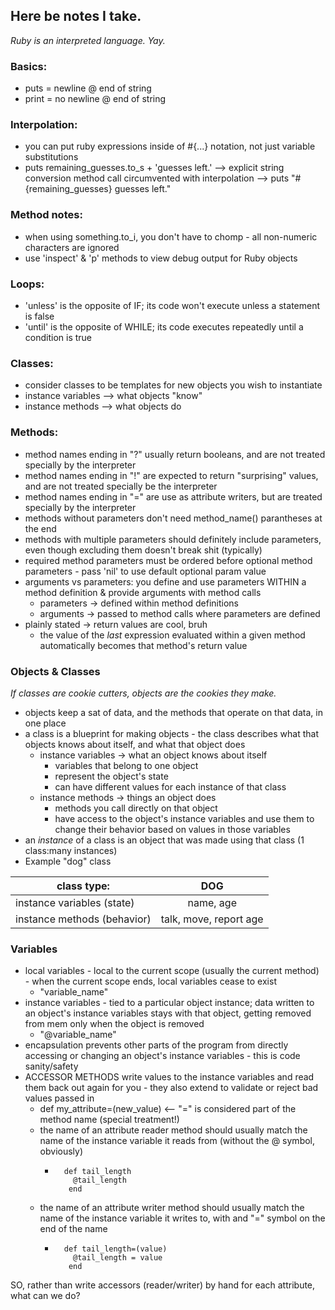 ## Here be notes I take.
*Ruby is an interpreted language. Yay.*

### Basics:
* puts = newline @ end of string
* print = no newline @ end of string

### Interpolation:
* you can put ruby expressions inside of #{...} notation, not just variable substitutions
* puts remaining_guesses.to_s + 'guesses left.' --> explicit string conversion method call circumvented with interpolation --> puts "#{remaining_guesses} guesses left."

### Method notes:
* when using something.to_i, you don't have to chomp - all non-numeric characters are ignored
* use 'inspect' & 'p' methods to view debug output for Ruby objects

### Loops:
* 'unless' is the opposite of IF; its code won't execute unless a statement is false
* 'until' is the opposite of WHILE; its code executes repeatedly until a condition is true

### Classes:
* consider classes to be templates for new objects you wish to instantiate
* instance variables --> what objects "know"
* instance methods --> what objects do

### Methods:
* method names ending in "?" usually return booleans, and are not treated specially by the interpreter
* method names ending in "!" are expected to return "surprising" values, and are not treated specially be the interpreter
* method names ending in "=" are use as attribute writers, but are treated specially by the interpreter
* methods without parameters don't need method_name() parantheses at the end
* methods with multiple parameters should definitely include parameters, even though excluding them doesn't break shit (typically)
* required method parameters must be ordered before optional method parameters - pass 'nil' to use default optional param value 
* arguments vs parameters: you define and use parameters WITHIN a method definition & provide arguments with method calls
    * parameters -> defined within method definitions
    * arguments -> passed to method calls where parameters are defined
* plainly stated -> return values are cool, bruh
    * the value of the *last* expression evaluated within a given method automatically becomes that method's return value

### Objects & Classes
*If classes are cookie cutters, objects are the cookies they make.*

* objects keep a sat of data, and the methods that operate on that data, in one place
* a class is a blueprint for making objects - the class describes what that objects knows about itself, and what that object does
    * instance variables -> what an object knows about itself
        * variables that belong to one object
        * represent the object's state
        * can have different values for each instance of that class
    * instance methods -> things an object does
        * methods you call directly on that object
        * have access to the object's instance variables and use them to change their behavior based on values in those variables
* an *instance* of a class is an object that was made using that class (1 class:many instances)
* Example "dog" class

| class type:                 	|            DOG           	|
|-----------------------------	|:------------------------:	|
| instance variables (state)  	| name,  age               	|
| instance methods (behavior) 	| talk,  move,  report age 	|

### Variables
* local variables - local to the current scope (usually the current method) - when the current scope ends, local variables cease to exist
    * "variable_name"
* instance variables - tied to a particular object instance; data written to an object's instance variables stays with that object, getting removed from mem only when the object is removed
    * "@variable_name"
* encapsulation prevents other parts of the program from directly accessing or changing an object's instance variables - this is code sanity/safety
* ACCESSOR METHODS write values to the instance variables and read them back out again for you - they also extend to validate or reject bad values passed in
    * def my_attribute=(new_value) <-- "=" is considered part of the method name (special treatment!)
    * the name of an attribute reader method should usually match the name of the instance variable it reads from (without the @ symbol, obviously)
        * ```
            def tail_length
              @tail_length
             end
          ```
    * the name of an attribute writer method should usually match the name of the instance variable it writes to, with and "=" symbol on the end of the name
        * ```
            def tail_length=(value)
              @tail_length = value
             end
          ```
SO, rather than write accessors (reader/writer) by hand for each attribute, what can we do?
